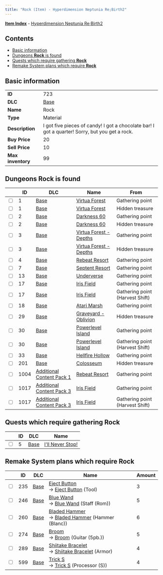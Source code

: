 ```yaml
---
title: "Rock (Item) - Hyperdimension Neptunia Re;Birth2"
---
```


[**Item Index**](/neptunia/rb2/item/index.html) - [Hyperdimension Neptunia Re;Birth2](/neptunia/rb2)

## Contents

- [Basic information](#basic-information)
- [Dungeons **Rock** is found](#dungeons-rock-is-found)
- [Quests which require gathering **Rock**](#quests-which-require-gathering-rock)
- [Remake System plans which require **Rock**](#remake-system-plans-which-require-rock)

## Basic information

|   |   |
| -- | -- |
| **ID** | 723 |
| **DLC** | [Base](/neptunia/rb2/dlc/0-base.html) |
| **Name** | Rock |
| **Type** | Material |
| **Description** | I got five pieces of candy! I got a chocolate bar! I got a quarter! Sorry, but you get a rock. |
| **Buy Price** | 20 |
| **Sell Price** | 10 |
| **Max inventory** | 99 |

## Dungeons **Rock** is found

|    | ID | DLC | Name | From |
| -- | -- | --- | ---- | ---- |
| <input type="checkbox" id="rb2-dungeon-0-1" class="trackbox" /> | 1 | [Base](/neptunia/rb2/dlc/0-base.html) | [Virtua Forest](/neptunia/rb2/dungeon/0-1-virtua-forest.html) | Gathering point |
| <input type="checkbox" id="rb2-dungeon-0-1" class="trackbox" /> | 1 | [Base](/neptunia/rb2/dlc/0-base.html) | [Virtua Forest](/neptunia/rb2/dungeon/0-1-virtua-forest.html) | Hidden treasure |
| <input type="checkbox" id="rb2-dungeon-0-2" class="trackbox" /> | 2 | [Base](/neptunia/rb2/dlc/0-base.html) | [Darkness 60](/neptunia/rb2/dungeon/0-2-darkness-60.html) | Gathering point |
| <input type="checkbox" id="rb2-dungeon-0-2" class="trackbox" /> | 2 | [Base](/neptunia/rb2/dlc/0-base.html) | [Darkness 60](/neptunia/rb2/dungeon/0-2-darkness-60.html) | Hidden treasure |
| <input type="checkbox" id="rb2-dungeon-0-3" class="trackbox" /> | 3 | [Base](/neptunia/rb2/dlc/0-base.html) | [Virtua Forest - Depths](/neptunia/rb2/dungeon/0-3-virtua-forest-depths.html) | Gathering point |
| <input type="checkbox" id="rb2-dungeon-0-3" class="trackbox" /> | 3 | [Base](/neptunia/rb2/dlc/0-base.html) | [Virtua Forest - Depths](/neptunia/rb2/dungeon/0-3-virtua-forest-depths.html) | Hidden treasure |
| <input type="checkbox" id="rb2-dungeon-0-4" class="trackbox" /> | 4 | [Base](/neptunia/rb2/dlc/0-base.html) | [Rebeat Resort](/neptunia/rb2/dungeon/0-4-rebeat-resort.html) | Gathering point |
| <input type="checkbox" id="rb2-dungeon-0-7" class="trackbox" /> | 7 | [Base](/neptunia/rb2/dlc/0-base.html) | [Septent Resort](/neptunia/rb2/dungeon/0-7-septent-resort.html) | Gathering point |
| <input type="checkbox" id="rb2-dungeon-0-13" class="trackbox" /> | 13 | [Base](/neptunia/rb2/dlc/0-base.html) | [Underverse](/neptunia/rb2/dungeon/0-13-underverse.html) | Gathering point |
| <input type="checkbox" id="rb2-dungeon-0-17" class="trackbox" /> | 17 | [Base](/neptunia/rb2/dlc/0-base.html) | [Iris Field](/neptunia/rb2/dungeon/0-17-iris-field.html) | Gathering point |
| <input type="checkbox" id="rb2-dungeon-0-17" class="trackbox" /> | 17 | [Base](/neptunia/rb2/dlc/0-base.html) | [Iris Field](/neptunia/rb2/dungeon/0-17-iris-field.html) | Gathering point (Harvest Shift) |
| <input type="checkbox" id="rb2-dungeon-0-18" class="trackbox" /> | 18 | [Base](/neptunia/rb2/dlc/0-base.html) | [Atari Marsh](/neptunia/rb2/dungeon/0-18-atari-marsh.html) | Gathering point |
| <input type="checkbox" id="rb2-dungeon-0-29" class="trackbox" /> | 29 | [Base](/neptunia/rb2/dlc/0-base.html) | [Graveyard - Oblivion](/neptunia/rb2/dungeon/0-29-graveyard-oblivion.html) | Hidden treasure |
| <input type="checkbox" id="rb2-dungeon-0-30" class="trackbox" /> | 30 | [Base](/neptunia/rb2/dlc/0-base.html) | [Powerlevel Island](/neptunia/rb2/dungeon/0-30-powerlevel-island.html) | Gathering point |
| <input type="checkbox" id="rb2-dungeon-0-30" class="trackbox" /> | 30 | [Base](/neptunia/rb2/dlc/0-base.html) | [Powerlevel Island](/neptunia/rb2/dungeon/0-30-powerlevel-island.html) | Gathering point (Harvest Shift) |
| <input type="checkbox" id="rb2-dungeon-0-33" class="trackbox" /> | 33 | [Base](/neptunia/rb2/dlc/0-base.html) | [Hellfire Hollow](/neptunia/rb2/dungeon/0-33-hellfire-hollow.html) | Gathering point |
| <input type="checkbox" id="rb2-dungeon-0-201" class="trackbox" /> | 201 | [Base](/neptunia/rb2/dlc/0-base.html) | [Colosseum](/neptunia/rb2/dungeon/0-201-colosseum.html) | Hidden treasure |
| <input type="checkbox" id="rb2-dungeon-3-1004" class="trackbox" /> | 1004 | [Additional Content Pack 1](/neptunia/rb2/dlc/3-pack1.html) | [Rebeat Resort](/neptunia/rb2/dungeon/3-1004-rebeat-resort.html) | Gathering point |
| <input type="checkbox" id="rb2-dungeon-5-1017" class="trackbox" /> | 1017 | [Additional Content Pack 3](/neptunia/rb2/dlc/5-pack3.html) | [Iris Field](/neptunia/rb2/dungeon/5-1017-iris-field.html) | Gathering point |
| <input type="checkbox" id="rb2-dungeon-5-1017" class="trackbox" /> | 1017 | [Additional Content Pack 3](/neptunia/rb2/dlc/5-pack3.html) | [Iris Field](/neptunia/rb2/dungeon/5-1017-iris-field.html) | Gathering point (Harvest Shift) |

## Quests which require gathering **Rock**

|    | ID | DLC | Name |
| -- | -- | --- | ---- |
| <input type="checkbox" id="rb2-quest-0-5" class="trackbox" /> | 5 | [Base](/neptunia/rb2/dlc/0-base.html) | [I'll Never Stop!](/neptunia/rb2/quest/0-5-ill-never-stop.html) |

## Remake System plans which require **Rock**

|    | ID | DLC | Name | Amount |
| -- | -- | --- | ---- | ------ |
| <input type="checkbox" id="rb2-remake-0-235" class="trackbox" /> | 235 | [Base](/neptunia/rb2/dlc/0-base.html) | [Eject Button](/neptunia/rb2/remake/0-235-eject-button.html)<br />→ [Eject Button](/neptunia/rb2/item/0-40-eject-button.html) (Tool) | 3 |
| <input type="checkbox" id="rb2-remake-0-246" class="trackbox" /> | 246 | [Base](/neptunia/rb2/dlc/0-base.html) | [Blue Wand](/neptunia/rb2/remake/0-246-blue-wand.html)<br />→ [Blue Wand](/neptunia/rb2/item/0-1157-blue-wand.html) (Staff (Rom)) | 5 |
| <input type="checkbox" id="rb2-remake-0-260" class="trackbox" /> | 260 | [Base](/neptunia/rb2/dlc/0-base.html) | [Bladed Hammer](/neptunia/rb2/remake/0-260-bladed-hammer.html)<br />→ [Bladed Hammer](/neptunia/rb2/item/0-1220-bladed-hammer.html) (Hammer (Blanc)) | 6 |
| <input type="checkbox" id="rb2-remake-0-274" class="trackbox" /> | 274 | [Base](/neptunia/rb2/dlc/0-base.html) | [Broom](/neptunia/rb2/remake/0-274-broom.html)<br />→ [Broom](/neptunia/rb2/item/0-1321-broom.html) (Guitar (5pb.)) | 5 |
| <input type="checkbox" id="rb2-remake-0-289" class="trackbox" /> | 289 | [Base](/neptunia/rb2/dlc/0-base.html) | [Shiitake Bracelet](/neptunia/rb2/remake/0-289-shiitake-bracelet.html)<br />→ [Shiitake Bracelet](/neptunia/rb2/item/0-1652-shiitake-bracelet.html) (Armor) | 4 |
| <input type="checkbox" id="rb2-remake-0-599" class="trackbox" /> | 599 | [Base](/neptunia/rb2/dlc/0-base.html) | [Trick S](/neptunia/rb2/remake/0-599-trick-s.html)<br />→ [Trick S](/neptunia/rb2/item/0-3386-trick-s.html) (Processor (S)) | 4 |